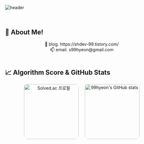 ![header](https://capsule-render.vercel.app/api?type=venom&section=header&text=Welcome%20Welcome%20😝&color=0:e6749d,100:c32e61&stroke=cd4275&strokeWidth=2)

</br>

## 📢 About Me!

<div align="center">
<div>📝 blog. https://shdev-99.tistory.com/ </div>
<div>📫 email. s99hyeon@gmail.com</div>
</div>

</br>

## 📈 Algorithm Score & GitHub Stats
<div align="center">
<div style="display: flex; flex-direction: column; align-items: center; justify-content: center; gap: 20px;">
  <div style="display: flex; align-items: center; justify-content: center; gap: 20px;">
    <a href="https://solved.ac/hyeon9907">
      <img src="http://mazassumnida.wtf/api/v2/generate_badge?boj=hyeon9907" alt="Solved.ac 프로필" style="height: 180px; width: auto; border-radius: 10px;">
    </a>
<!--     <img src="https://github-readme-stats.vercel.app/api?username=99hyeon&show_icons=true&theme=radical" alt="Big-Cir's GitHub stats" style="height: 180px; width: auto; border-radius: 10px;"> -->
    <img src="https://github-readme-stats.vercel.app/api?username=99hyeon&show_icons=true&show=reviews,discussions_started&theme=radical" alt="99hyeon's GitHub stats" style="height: 180px; width: auto; border-radius: 10px;">
  </div>
</div>
</div> <br>

<!--
Header 코드
![header](https://capsule-render.vercel.app/api?type=타입_이름&color=컬러_종류_또는_코드&height=높이&section=header&text=텍스트)

예시 코드
![header](https://capsule-render.vercel.app/api?type=waving&color=gradient&height=300&section=header&text=Good%20to%20see%20you%20%F0%9F%A4%97)
-->

<!--
**99hyeon/99hyeon** is a ✨ _special_ ✨ repository because its `README.md` (this file) appears on your GitHub profile.

Here are some ideas to get you started:

- 🔭 I’m currently working on ...
- 🌱 I’m currently learning ...
- 👯 I’m looking to collaborate on ...
- 🤔 I’m looking for help with ...
- 💬 Ask me about ...
- 📫 How to reach me: ...
- 😄 Pronouns: ...
- ⚡ Fun fact: ...
-->
